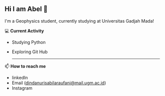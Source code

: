 ## Hi I am Abel 👋

I'm a Geophysics student, currently studying at Universitas Gadjah Mada!

💻 **Current Activity**
- Studying Python 
- Exploring Git Hub

  ---
  

📫 **How to reach me**
- linkedIn 
- Email (dindanurisabilaraufani@mail.ugm.ac.id)
- Instagram





